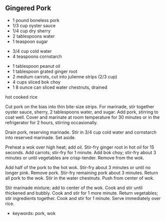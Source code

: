 Gingered Pork
-------------

- 1 pound boneless pork
- 1/3 cup oyster sauce
- 1/4 cup dry sherry
- 2 tablespoons water
- 1 teaspoon sugar
<!-- -->
- 3/4 cup cold water
- 4 teaspoons cornstarch
<!-- -->
- 1 tablespoon peanut oil
- 1 tablespoon grated ginger root
- 2 medium carrots, cut into julienne strips (2/3 cup)
- 4 cups sliced bok choy
- 1 8 ounce can sliced water chestnuts, drained

hot cooked rice

Cut pork on the bias into thin bite-size strips.  For marinade, stir
together oyster sauce, sherry, 2 tablespoons water, and sugar.  Add
pork, stirring to coat well.  Cover and marinate at room temperature
for 30 minutes or in the refrigerator for 2 hours, stirring
occasionally.

Drain pork, reserving marinade.  Stir in 3/4 cup cold water and
cornstarch into reserved marinade.  Set aside.

Preheat a wok over high heat; add oil.  Stir-fry ginger root in hot
oil for 15 seconds.  Add carrots; stir-fry for 1 minute.  Add bok
choy; stir-fry about 3 minutes or until vegetables are crisp-tender.
Remove from the wok.

Add half of the pork to the hot wok.  Stir-fry about 3 minutes or
until no longer pink.  Remove pork.  Stir-fry remaining pork about 3
minutes.  Return all pork to the wok.  Stir in the water chestnuts.
Push from center of wok.

Stir marinade mixture; add to center of the wok.  Cook and stir until
thickened and bubbly.  Cook and stir for 1 more minute.  Return
vegetables; stir ingredients together.  Cook and stir for 1 minute.
Serve immediately over rice.

- keywords: pork, wok
